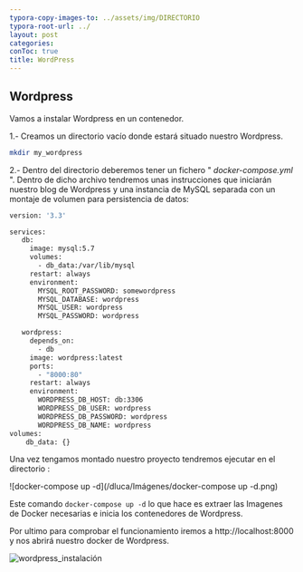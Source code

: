 ```yaml
---
typora-copy-images-to: ../assets/img/DIRECTORIO
typora-root-url: ../
layout: post
categories: 
conToc: true
title: WordPress
---
```




## Wordpress

Vamos a instalar Wordpress en un contenedor.

1.- Creamos un directorio vacío  donde estará situado nuestro Wordpress.

```bash
mkdir my_wordpress
```

2.- Dentro del directorio deberemos tener un fichero " *docker-compose.yml* ". Dentro de dicho archivo tendremos unas instrucciones que iniciarán nuestro blog de Wordpress y una instancia de MySQL separada con un montaje de volumen para persistencia de datos:



```bash
version: '3.3'

services:
   db:
     image: mysql:5.7
     volumes:
       - db_data:/var/lib/mysql
     restart: always
     environment:
       MYSQL_ROOT_PASSWORD: somewordpress
       MYSQL_DATABASE: wordpress
       MYSQL_USER: wordpress
       MYSQL_PASSWORD: wordpress

   wordpress:
     depends_on:
       - db
     image: wordpress:latest
     ports:
       - "8000:80"
     restart: always
     environment:
       WORDPRESS_DB_HOST: db:3306
       WORDPRESS_DB_USER: wordpress
       WORDPRESS_DB_PASSWORD: wordpress
       WORDPRESS_DB_NAME: wordpress
volumes:
    db_data: {}
```



Una vez tengamos montado nuestro proyecto tendremos ejecutar en el directorio :

![docker-compose up -d](/dluca/Imágenes/docker-compose up -d.png)

Este comando ```docker-compose up -d``` lo que hace es extraer las Imagenes de Docker necesarias e inicia los contenedores de Wordpress.

Por ultimo para comprobar el funcionamiento iremos a http://localhost:8000 y nos abrirá nuestro docker de Wordpress.

![wordpress_instalación](/dluca/Imágenes/wordpress_instalación.png)